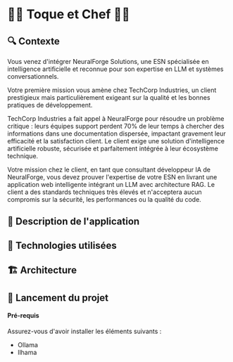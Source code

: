 # 🧑‍🍳 Toque et Chef 🍱🍻

## 🔍️ Contexte
Vous venez d'intégrer NeuralForge Solutions, une ESN spécialisée en intelligence artificielle et reconnue pour son expertise en LLM et systèmes conversationnels. 

Votre première mission vous amène chez TechCorp Industries, un client prestigieux mais particulièrement exigeant sur la qualité et les bonnes pratiques de développement. 

TechCorp Industries a fait appel à NeuralForge pour résoudre un problème critique : leurs équipes support perdent 70% de leur temps à chercher des informations dans une documentation dispersée, impactant gravement leur efficacité et la satisfaction client. Le client exige une solution d'intelligence artificielle robuste, sécurisée et parfaitement intégrée à leur écosystème technique. 

Votre mission chez le client, en tant que consultant développeur IA de NeuralForge, vous devez prouver l'expertise de votre ESN en livrant une application web intelligente intégrant un LLM avec architecture RAG. Le client a des standards techniques très élevés et n'acceptera aucun compromis sur la sécurité, les performances ou la qualité du code.

## 🧐 Description de l'application

## 🔧 Technologies utilisées

## 🏗️ Architecture

## 🚀 Lancement du projet

#### Pré-requis
Assurez-vous d'avoir installer les éléments suivants : 
- Ollama
- llhama